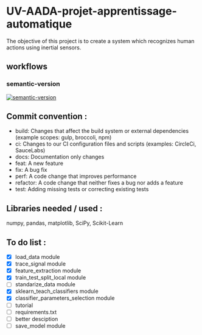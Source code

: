 # UV-AADA-projet-apprentissage-automatique
The objective of this project is to create a system which recognizes human actions using inertial sensors.

## workflows

### semantic-version

[![semantic-version](https://img.shields.io/github/workflow/status/LazyKeru/UV-AADA-projet-apprentissage-automatique/Semantic-version?style=plastic)](https://github.com/LazyKeru/UV-AADA-projet-apprentissage-automatique/actions/workflows/semantic-versioning.yml)

## Commit convention :
- build: Changes that affect the build system or external dependencies (example scopes: gulp, broccoli, npm)
- ci: Changes to our CI configuration files and scripts (examples: CircleCi, SauceLabs)
- docs: Documentation only changes
- feat: A new feature
- fix: A bug fix
- perf: A code change that improves performance
- refactor: A code change that neither fixes a bug nor adds a feature
- test: Adding missing tests or correcting existing tests

## Libraries needed / used :

numpy, pandas, matplotlib, SciPy, Scikit-Learn

## To do list :

- [X] load_data module
- [X] trace_signal module
- [X] feature_extraction module
- [X] train_test_split_local module
- [ ] standarize_data module
- [x] sklearn_teach_classifiers module
- [x] classifier_parameters_selection module
- [ ] tutorial
- [ ] requirements.txt
- [ ] better desciption
- [ ] save_model module
